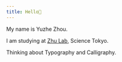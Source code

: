 ```yaml
---
title: Hello👋
---
```

My name is Yuzhe Zhou.

I am studying at [Zhu Lab](https://lab.zhuxinru.com/), Science Tokyo.

Thinking about Typography and Calligraphy.
